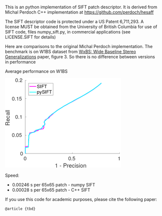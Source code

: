 This is an python implementation of SIFT patch descriptor. 
It is derived from Michal Perdoch C++ implementation at https://github.com/perdoch/hesaff

The SIFT descriptor code is protected under a US Patent 6,711,293. A
license MUST be obtained from the University of British Columbia for
use of SIFT code, files numpy_sift.py, in commercial
applications (see LICENSE.SIFT for details)

Here are comparisons to the original Michal Perdoch implementation. 
The benchmark is on W1BS dataset from [WxBS: Wide Baseline Stereo Generalizations](https://arxiv.org/abs/1504.06603.pdf) paper, figure 3. So there is no difference between versions in performance 

Average performance on W1BS

![average](/img/total.png)
    
Speed: 
- 0.00246 s per 65x65 patch - numpy SIFT
- 0.00028 s per 65x65 patch - C++ SIFT

If you use this code for academic purposes, please cite the following paper:

    @article {tbd}
